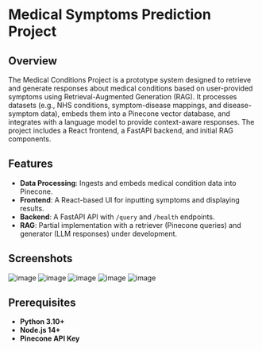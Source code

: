 # Medical Symptoms Prediction Project

## Overview
The Medical Conditions Project is a prototype system designed to retrieve and generate responses about medical conditions based on user-provided symptoms using Retrieval-Augmented Generation (RAG). It processes datasets (e.g., NHS conditions, symptom-disease mappings, and disease-symptom data), embeds them into a Pinecone vector database, and integrates with a language model to provide context-aware responses. The project includes a React frontend, a FastAPI backend, and initial RAG components.

## Features
- **Data Processing**: Ingests and embeds medical condition data into Pinecone.
- **Frontend**: A React-based UI for inputting symptoms and displaying results.
- **Backend**: A FastAPI API with `/query` and `/health` endpoints.
- **RAG**: Partial implementation with a retriever (Pinecone queries) and generator (LLM responses) under development.
## Screenshots
![image](https://github.com/user-attachments/assets/f16a1667-38de-41d5-abcc-a5479dda46a0)
![image](https://github.com/user-attachments/assets/3486fe6e-747a-4d51-8f63-6bac7968f4e8)
![image](https://github.com/user-attachments/assets/72e96937-916c-43e3-ae96-f7db99111f2a)
![image](https://github.com/user-attachments/assets/03b0a186-fda4-4a20-a191-1ed80a48a480)
![image](https://github.com/user-attachments/assets/3c46b094-c705-40fd-9e6d-c85a2cd138a0)





## Prerequisites
- **Python 3.10+**
- **Node.js 14+**
- **Pinecone API Key** 

